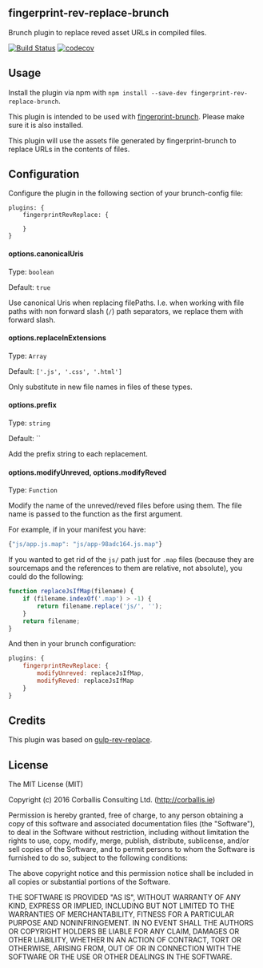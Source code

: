 ## fingerprint-rev-replace-brunch
Brunch plugin to replace reved asset URLs in compiled files.

[![Build Status](https://travis-ci.org/corballis/fingerprints-rev-replace-brunch.svg?branch=master)](https://travis-ci.org/corballis/fingerprints-rev-replace-brunch)
[![codecov](https://codecov.io/gh/corballis/fingerprints-rev-replace-brunch/branch/master/graph/badge.svg)](https://codecov.io/gh/corballis/fingerprints-rev-replace-brunch)

## Usage
Install the plugin via npm with `npm install --save-dev fingerprint-rev-replace-brunch`.

This plugin is intended to be used with [fingerprint-brunch](https://github.com/dlepaux/fingerprint-brunch). Please make
sure it is also installed.

This plugin will use the assets file generated by fingerprint-brunch to replace URLs in the contents of files.

## Configuration

Configure the plugin in the following section of your brunch-config file:

```
plugins: {
    fingerprintRevReplace: {
            
    }
}
```

#### options.canonicalUris
Type: `boolean`

Default: `true`

Use canonical Uris when replacing filePaths. I.e. when working with file paths
with non forward slash (`/`) path separators, we replace them with forward slash.

#### options.replaceInExtensions
Type: `Array`

Default: `['.js', '.css', '.html']`

Only substitute in new file names in files of these types.

#### options.prefix
Type: `string`

Default: ``

Add the prefix string to each replacement.

#### options.modifyUnreved, options.modifyReved
Type: `Function`

Modify the name of the unreved/reved files before using them. The file name is
passed to the function as the first argument.

For example, if in your manifest you have:

```js
{"js/app.js.map": "js/app-98adc164.js.map"}
```

If you wanted to get rid of the `js/` path just for `.map` files (because they
are sourcemaps and the references to them are relative, not absolute), you could
do the following:

```js
function replaceJsIfMap(filename) {
    if (filename.indexOf('.map') > -1) {
        return filename.replace('js/', '');
    }
    return filename;
}
```

And then in your brunch configuration:
```js
plugins: {
    fingerprintRevReplace: {
        modifyUnreved: replaceJsIfMap,
        modifyReved: replaceJsIfMap    
    }
}
```

## Credits
This plugin was based on [gulp-rev-replace](https://github.com/jamesknelson/gulp-rev-replace).

## License

The MIT License (MIT)

Copyright (c) 2016 Corballis Consulting Ltd. (http://corballis.ie)

Permission is hereby granted, free of charge, to any person obtaining a copy
of this software and associated documentation files (the "Software"), to deal
in the Software without restriction, including without limitation the rights
to use, copy, modify, merge, publish, distribute, sublicense, and/or sell
copies of the Software, and to permit persons to whom the Software is
furnished to do so, subject to the following conditions:

The above copyright notice and this permission notice shall be included in
all copies or substantial portions of the Software.

THE SOFTWARE IS PROVIDED "AS IS", WITHOUT WARRANTY OF ANY KIND, EXPRESS OR
IMPLIED, INCLUDING BUT NOT LIMITED TO THE WARRANTIES OF MERCHANTABILITY,
FITNESS FOR A PARTICULAR PURPOSE AND NONINFRINGEMENT. IN NO EVENT SHALL THE
AUTHORS OR COPYRIGHT HOLDERS BE LIABLE FOR ANY CLAIM, DAMAGES OR OTHER
LIABILITY, WHETHER IN AN ACTION OF CONTRACT, TORT OR OTHERWISE, ARISING FROM,
OUT OF OR IN CONNECTION WITH THE SOFTWARE OR THE USE OR OTHER DEALINGS IN
THE SOFTWARE.
